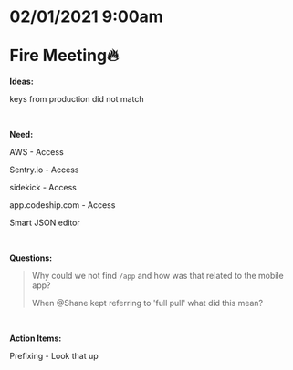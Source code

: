 # **02/01/2021 9:00am <br> <br> Fire Meeting🔥**

**Ideas:**

keys from production did not match

&nbsp;

**Need:**

AWS - Access 

Sentry.io - Access

sidekick - Access

app.codeship.com - Access

Smart JSON editor

&nbsp;

**Questions:**

> Why could we not find `/app` and how was that related to the mobile app?
>
> When @Shane kept referring to 'full pull' what did this mean?

&nbsp;

**Action Items:**

Prefixing - Look that up